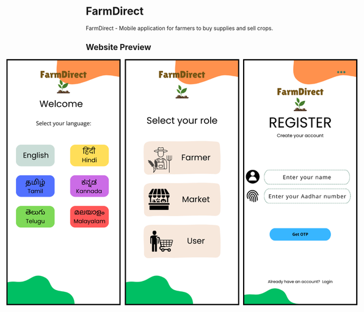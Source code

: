 # FarmDirect
FarmDirect - Mobile application for farmers to buy supplies and sell crops.

## Website Preview

<div style="display: flex; justify-content: center; gap: 10px;">
  <img src="farmimages/farm1.png" alt="Home Page" width="300">
  <img src="farmimages/farm2.png" alt="Page 2" width="300">
  <img src="farmimages/farm3.png" alt="Page 2" width="300">
</div>

